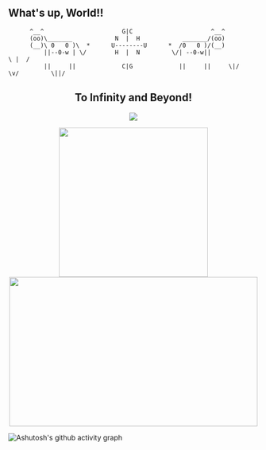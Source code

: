 <span >What's up, World!!</span>
----------------------------------------------------------------------------------------------------------------------
          ^__^                      G|C                      ^__^
          (oo)\_______            N  |  H            _______/(oo)
          (__)\ 0   0 )\  *      U--------U      *  /0   0 )/(__)
              ||--0-w | \/        H  |  N         \/| --0-w||                         \ |  / 
              ||     ||             C|G             ||     ||     \|/      \v/         \||/


<div align="center">
  <h2>To Infinity and Beyond!</h2>
  
![](https://komarev.com/ghpvc/?username=HiamKaito&color=blueviolet&style=flat-square&label=Visitors)
</div>
<div align="center">
  <img width="300" height="300" src="https://i.imgur.com/EUIqpd0.gif">
  <img width="500" height="300" src="https://github-profile-summary-cards.vercel.app/api/cards/repos-per-language?username=HiamKaito&theme=vue">
</div>

![Ashutosh's github activity graph](https://activity-graph.herokuapp.com/graph?username=HiamKaito&theme=github)
